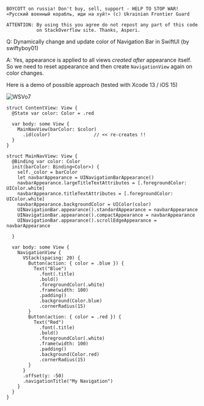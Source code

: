 ```
BOYCOTT on russia! Don't buy, sell, support - HELP TO STOP WAR!
«Русский военный корабль, иди на хуй!» (c) Ukrainian Frontier Guard

ATTENTION: By using this you agree do not repost any part of this code
           on StackOverflow site. Thanks, Asperi.
```

Q: Dynamically change and update color of Navigation Bar in SwiftUI (by swiftyboy01)

A: Yes, appearance is applied to all views *created after* appearance itself. So we need to reset appearance and then create `NavigationView` again on color changes.

Here is a demo of possible approach (tested with Xcode 13 / iOS 15)

![WSVo7](https://user-images.githubusercontent.com/62171579/171559527-ab0354bf-b499-452b-8894-6697f4b4d7c9.gif)

```
struct ContentView: View {
  @State var color: Color = .red

  var body: some View {
    MainNavView(barColor: $color)
      .id(color)                // << re-creates !!
  }
}

struct MainNavView: View {
  @Binding var color: Color
  init(barColor: Binding<Color>) {
    self._color = barColor
    let navbarAppearance = UINavigationBarAppearance()
    navbarAppearance.largeTitleTextAttributes = [.foregroundColor: UIColor.white]
    navbarAppearance.titleTextAttributes = [.foregroundColor: UIColor.white]
    navbarAppearance.backgroundColor = UIColor(color)
    UINavigationBar.appearance().standardAppearance = navbarAppearance
    UINavigationBar.appearance().compactAppearance = navbarAppearance
    UINavigationBar.appearance().scrollEdgeAppearance = navbarAppearance

  }

  var body: some View {
    NavigationView {
      VStack(spacing: 20) {
        Button(action: { color = .blue }) {
          Text("Blue")
            .font(.title)
            .bold()
            .foregroundColor(.white)
            .frame(width: 100)
            .padding()
            .background(Color.blue)
            .cornerRadius(15)
        }
        Button(action: { color = .red }) {
          Text("Red")
            .font(.title)
            .bold()
            .foregroundColor(.white)
            .frame(width: 100)
            .padding()
            .background(Color.red)
            .cornerRadius(15)
        }
      }
      .offset(y: -50)
      .navigationTitle("My Navigation")
    }
  }
}
```
